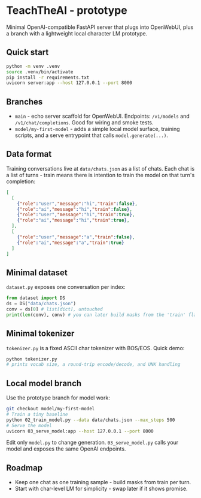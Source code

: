 # TeachTheAI - prototype
Minimal OpenAI-compatible FastAPI server that plugs into OpenWebUI, plus a branch with a lightweight local character LM prototype.

## Quick start
```bash
python -m venv .venv
source .venv/bin/activate
pip install -r requirements.txt
uvicorn server:app --host 127.0.0.1 --port 8000
```

## Branches
- `main` - echo server scaffold for OpenWebUI. Endpoints: `/v1/models` and `/v1/chat/completions`. Good for wiring and smoke tests.
- `model/my-first-model` - adds a simple local model surface, training scripts, and a serve entrypoint that calls `model.generate(...)`.

## Data format
Training conversations live at `data/chats.json` as a list of chats. Each chat is a list of turns - train means there is intention to train the model on that turn's completion:

```json
[
  [
    {"role":"user","message":"hi","train":false},
    {"role":"ai","message":"hi","train":false},
    {"role":"user","message":"hi","train":true},
    {"role":"ai","message":"hi","train":true},
  ],
  [
    {"role":"user","message":"a","train":false},
    {"role":"ai","message":"a","train":true}
  ]
]
```

## Minimal dataset
`dataset.py` exposes one conversation per index:

```python
from dataset import DS
ds = DS("data/chats.json")
conv = ds[0] # list[dict], untouched
print(len(conv), conv) # you can later build masks from the 'train' flags
```

## Minimal tokenizer
`tokenizer.py` is a fixed ASCII char tokenizer with BOS/EOS. Quick demo:

```bash
python tokenizer.py
# prints vocab size, a round-trip encode/decode, and UNK handling
```

## Local model branch
Use the prototype branch for model work:

```bash
git checkout model/my-first-model
# Train a tiny baseline
python 02_train_model.py --data data/chats.json --max_steps 500
# Serve the model
uvicorn 03_serve_model:app --host 127.0.0.1 --port 8000
```

Edit only `model.py` to change generation. `03_serve_model.py` calls your model and exposes the same OpenAI endpoints.

## Roadmap
- Keep one chat as one training sample - build masks from train per turn.
- Start with char-level LM for simplicity - swap later if it shows promise.
